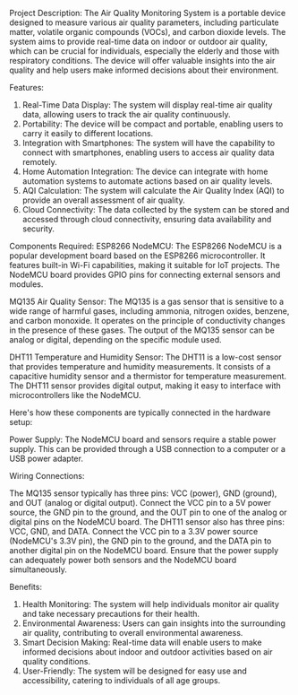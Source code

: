Project Description:
The Air Quality Monitoring System is a portable device designed to measure various air quality parameters, including particulate matter, volatile organic compounds (VOCs), and carbon dioxide levels. The system aims to provide real-time data on indoor or outdoor air quality, which can be crucial for individuals, especially the elderly and those with respiratory conditions. The device will offer valuable insights into the air quality and help users make informed decisions about their environment.

Features:
1. Real-Time Data Display: The system will display real-time air quality data, allowing users to track the air quality continuously.
2. Portability: The device will be compact and portable, enabling users to carry it easily to different locations.
3. Integration with Smartphones: The system will have the capability to connect with smartphones, enabling users to access air quality data remotely.
4. Home Automation Integration: The device can integrate with home automation systems to automate actions based on air quality levels.
5. AQI Calculation: The system will calculate the Air Quality Index (AQI) to provide an overall assessment of air quality.
6. Cloud Connectivity: The data collected by the system can be stored and accessed through cloud connectivity, ensuring data availability and security.

Components Required:
ESP8266 NodeMCU: The ESP8266 NodeMCU is a popular development board based on the ESP8266 microcontroller. It features built-in Wi-Fi capabilities, making it suitable for IoT projects. The NodeMCU board provides GPIO pins for connecting external sensors and modules.

MQ135 Air Quality Sensor: The MQ135 is a gas sensor that is sensitive to a wide range of harmful gases, including ammonia, nitrogen oxides, benzene, and carbon monoxide. It operates on the principle of conductivity changes in the presence of these gases. The output of the MQ135 sensor can be analog or digital, depending on the specific module used.

DHT11 Temperature and Humidity Sensor: The DHT11 is a low-cost sensor that provides temperature and humidity measurements. It consists of a capacitive humidity sensor and a thermistor for temperature measurement. The DHT11 sensor provides digital output, making it easy to interface with microcontrollers like the NodeMCU.

Here's how these components are typically connected in the hardware setup:

Power Supply: The NodeMCU board and sensors require a stable power supply. This can be provided through a USB connection to a computer or a USB power adapter.

Wiring Connections:

The MQ135 sensor typically has three pins: VCC (power), GND (ground), and OUT (analog or digital output). Connect the VCC pin to a 5V power source, the GND pin to the ground, and the OUT pin to one of the analog or digital pins on the NodeMCU board.
The DHT11 sensor also has three pins: VCC, GND, and DATA. Connect the VCC pin to a 3.3V power source (NodeMCU's 3.3V pin), the GND pin to the ground, and the DATA pin to another digital pin on the NodeMCU board.
Ensure that the power supply can adequately power both sensors and the NodeMCU board simultaneously.

Benefits:
1. Health Monitoring: The system will help individuals monitor air quality and take necessary precautions for their health.
2. Environmental Awareness: Users can gain insights into the surrounding air quality, contributing to overall environmental awareness.
3. Smart Decision Making: Real-time data will enable users to make informed decisions about indoor and outdoor activities based on air quality conditions.
4. User-Friendly: The system will be designed for easy use and accessibility, catering to individuals of all age groups.

